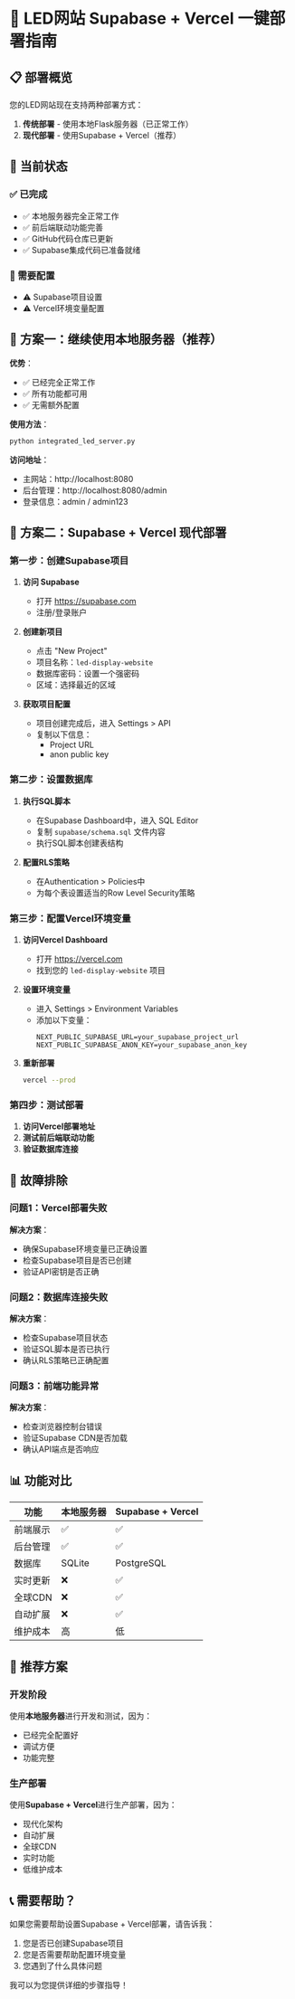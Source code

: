 # 🚀 LED网站 Supabase + Vercel 一键部署指南

## 📋 部署概览

您的LED网站现在支持两种部署方式：
1. **传统部署** - 使用本地Flask服务器（已正常工作）
2. **现代部署** - 使用Supabase + Vercel（推荐）

## 🎯 当前状态

### ✅ 已完成
- ✅ 本地服务器完全正常工作
- ✅ 前后端联动功能完善
- ✅ GitHub代码仓库已更新
- ✅ Supabase集成代码已准备就绪

### 🔄 需要配置
- ⚠️ Supabase项目设置
- ⚠️ Vercel环境变量配置

## 🚀 方案一：继续使用本地服务器（推荐）

**优势**：
- ✅ 已经完全正常工作
- ✅ 所有功能都可用
- ✅ 无需额外配置

**使用方法**：
```bash
python integrated_led_server.py
```

**访问地址**：
- 主网站：http://localhost:8080
- 后台管理：http://localhost:8080/admin
- 登录信息：admin / admin123

## 🌟 方案二：Supabase + Vercel 现代部署

### 第一步：创建Supabase项目

1. **访问 Supabase**
   - 打开 https://supabase.com
   - 注册/登录账户

2. **创建新项目**
   - 点击 "New Project"
   - 项目名称：`led-display-website`
   - 数据库密码：设置一个强密码
   - 区域：选择最近的区域

3. **获取项目配置**
   - 项目创建完成后，进入 Settings > API
   - 复制以下信息：
     - Project URL
     - anon public key

### 第二步：设置数据库

1. **执行SQL脚本**
   - 在Supabase Dashboard中，进入 SQL Editor
   - 复制 `supabase/schema.sql` 文件内容
   - 执行SQL脚本创建表结构

2. **配置RLS策略**
   - 在Authentication > Policies中
   - 为每个表设置适当的Row Level Security策略

### 第三步：配置Vercel环境变量

1. **访问Vercel Dashboard**
   - 打开 https://vercel.com
   - 找到您的 `led-display-website` 项目

2. **设置环境变量**
   - 进入 Settings > Environment Variables
   - 添加以下变量：
     ```
     NEXT_PUBLIC_SUPABASE_URL=your_supabase_project_url
     NEXT_PUBLIC_SUPABASE_ANON_KEY=your_supabase_anon_key
     ```

3. **重新部署**
   ```bash
   vercel --prod
   ```

### 第四步：测试部署

1. **访问Vercel部署地址**
2. **测试前后端联动功能**
3. **验证数据库连接**

## 🔧 故障排除

### 问题1：Vercel部署失败
**解决方案**：
- 确保Supabase环境变量已正确设置
- 检查Supabase项目是否已创建
- 验证API密钥是否正确

### 问题2：数据库连接失败
**解决方案**：
- 检查Supabase项目状态
- 验证SQL脚本是否已执行
- 确认RLS策略已正确配置

### 问题3：前端功能异常
**解决方案**：
- 检查浏览器控制台错误
- 验证Supabase CDN是否加载
- 确认API端点是否响应

## 📊 功能对比

| 功能 | 本地服务器 | Supabase + Vercel |
|------|------------|-------------------|
| 前端展示 | ✅ | ✅ |
| 后台管理 | ✅ | ✅ |
| 数据库 | SQLite | PostgreSQL |
| 实时更新 | ❌ | ✅ |
| 全球CDN | ❌ | ✅ |
| 自动扩展 | ❌ | ✅ |
| 维护成本 | 高 | 低 |

## 🎯 推荐方案

### 开发阶段
使用**本地服务器**进行开发和测试，因为：
- 已经完全配置好
- 调试方便
- 功能完整

### 生产部署
使用**Supabase + Vercel**进行生产部署，因为：
- 现代化架构
- 自动扩展
- 全球CDN
- 实时功能
- 低维护成本

## 📞 需要帮助？

如果您需要帮助设置Supabase + Vercel部署，请告诉我：
1. 您是否已创建Supabase项目
2. 您是否需要帮助配置环境变量
3. 您遇到了什么具体问题

我可以为您提供详细的步骤指导！